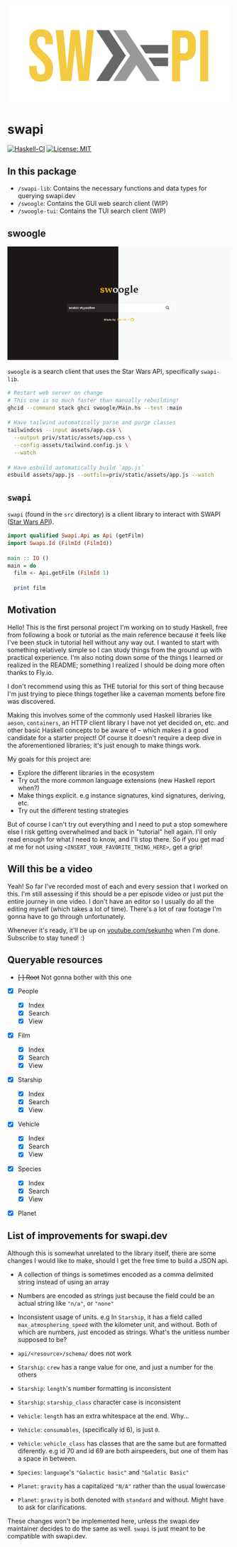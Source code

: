 <p align="center">
  <img src="swapi-haskell.svg" />
</p>

# swapi

[![Haskell-CI](https://github.com/sekunho/swapi/actions/workflows/haskell-ci.yml/badge.svg?branch=main)](https://github.com/sekunho/swapi/actions/workflows/haskell-ci.yml)
[![License: MIT](https://img.shields.io/badge/license-BSD--3--Clause-yellow)](https://opensource.org/licenses/BSD-3-Clause)

## In this package

- `/swapi-lib`: Contains the necessary functions and data types for querying swapi.dev
- `/swoogle`: Contains the GUI web search client (WIP)
- `/swoogle-tui`: Contains the TUI search client (WIP)

## swoogle

<p align="center">
  <img src="swoogle.png" />
</p>


`swoogle` is a search client that uses the Star Wars API, specifically `swapi-lib`.

``` sh
# Restart web server on change
# This one is so much faster than manually rebuilding!
ghcid --command stack ghci swoogle/Main.hs --test :main

# Have tailwind automatically parse and purge classes
tailwindcss --input assets/app.css \
  --output priv/static/assets/app.css \
  --config assets/tailwind.config.js \
  --watch

# Have esbuild automatically build `app.js`
esbuild assets/app.js --outfile=priv/static/assets/app.js --watch
```

## `swapi`

`swapi` (found in the `src` directory) is a client library to interact
with SWAPI ([Star Wars API](https://swapi.dev)).

``` haskell
import qualified Swapi.Api as Api (getFilm)
import Swapi.Id (FilmId (FilmId))

main :: IO ()
main = do
  film <- Api.getFilm (FilmId 1)

  print film
```

## Motivation

Hello! This is the first personal project I'm working on to study Haskell, free
from following a book or tutorial as the main reference because it feels like
I've been stuck in tutorial hell without any way out.  I wanted to start with
something relatively simple so I can study things from the ground up with practical
experience. I'm also noting down some of the things I learned or realized in the
README; something I realized I should be doing more often thanks to Fly.io.

I don't recommend using this as THE tutorial for this sort of thing because I'm
just trying to piece things together like a caveman moments before fire was
discovered.

Making this involves some of the commonly used Haskell libraries like `aeson`,
`containers`, an HTTP client library I have not yet decided on, etc. and other
basic Haskell concepts to be aware of – which makes it a good candidate for a
starter project! Of course it doesn't require a deep dive in the aforementioned
libraries; it's just enough to make things work.

My goals for this project are:

- Explore the different libraries in the ecosystem
- Try out the more common language extensions (new Haskell report when?)
- Make things explicit. e.g instance signatures, kind signatures, deriving, etc.
- Try out the different testing strategies

But of course I can't try out everything and I need to put a stop somewhere else
I risk getting overwhelmed and back in "tutorial" hell again. I'll only read
enough for what I need to know, and I'll stop there. So if you get mad at me
for not using `<INSERT_YOUR_FAVORITE_THING_HERE>`, get a grip!

## Will this be a video

Yeah! So far I've recorded most of each and every session that I worked on this.
I'm still assessing if this should be a per episode video or just put the entire
journey in one video. I don't have an editor so I usually do all the editing
myself (which takes a lot of time). There's a lot of raw footage I'm gonna have
to go through unfortunately.

Whenever it's ready, it'll  be up on
[youtube.com/sekunho](https://www.youtube.com/sekunho/)
when I'm done. Subscribe to stay tuned! :)

## Queryable resources

- ~~[ ] Root~~ Not gonna bother with this one
- [x] People
  - [x] Index
  - [x] Search
  - [x] View
- [x] Film
  - [x] Index
  - [x] Search
  - [x] View
- [x] Starship
  - [x] Index
  - [x] Search
  - [x] View
- [x] Vehicle
  - [x] Index
  - [x] Search
  - [x] View
- [x] Species
  - [x] Index
  - [x] Search
  - [x] View
- [x] Planet


## List of improvements for swapi.dev

Although this is somewhat unrelated to the library itself, there are some changes
I would like to make, should I get the free time to build a JSON api.

- A collection of things is sometimes encoded as a comma delimited string instead
  of using an array

- Numbers are encoded as strings just because the field could be an actual string
  like `"n/a"`, or `"none"`

- Inconsistent usage of units. e.g In `Starship`, it has a field called
  `max_atmosphering_speed` with the kilometer unit, and without. Both of which are
  numbers, just encoded as strings. What's the unitless number supposed to be?

- `api/<resource>/schema/` does not work

- `Starship`: `crew` has a range value for one, and just a number for the others

- `Starship`: `length`'s number formatting is inconsistent

- `Starship`: `starship_class` character case is inconsistent

- `Vehicle`: `length` has an extra whitespace at the end. Why...

- `Vehicle`: `consumables`, (specifically id 6), is just `0`.

- `Vehicle`: `vehicle_class` has classes that are the same but are formatted
  diferently. e.g id 70 and id 69 are both airspeeders, but one of them has a
  space in between.

- `Species`: `language`'s `"Galactic basic"` and `"Galatic Basic"`

- `Planet`: `gravity` has a capitalized `"N/A"` rather than the usual lowercase

- `Planet`: `gravity` is both denoted with `standard` and without. Might have
  to ask for clarifications.

These changes won't be implemented here, unless the swapi.dev maintainer decides
to do the same as well. `swapi` is just meant to be compatible with swapi.dev.
